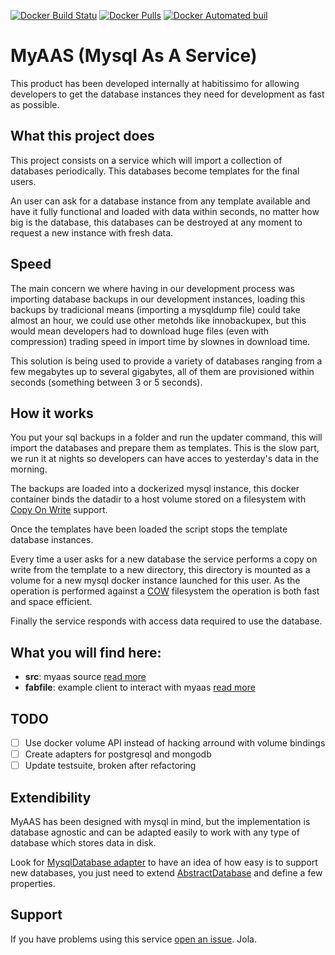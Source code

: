 [![Docker Build Statu](https://img.shields.io/docker/build/habitissimo/myaas.svg)]()
[![Docker Pulls](https://img.shields.io/docker/pulls/habitissimo/myaas.svg)]()
[![Docker Automated buil](https://img.shields.io/docker/automated/habitissimo/myaas.svg)]()

# MyAAS (Mysql As A Service)

This product has been developed internally at habitissimo for allowing developers to get the database instances they need for development as fast as possible.

## What this project does

This project consists on a service which will import a collection of databases periodically. This databases become templates for the final users.

An user can ask for a database instance from any template available and have it fully functional and loaded with data within seconds, no matter how big is the database, this databases can be destroyed at any moment to request a new instance with fresh data.

## Speed

The main concern we where having in our development process was importing database backups in our development instances, loading this backups by tradicional means (importing a mysqldump file) could take almost an hour, we could use other metohds like innobackupex, but this would mean developers had to download huge files (even with compression) trading speed in import time by slownes in download time.

This solution is being used to provide a variety of databases ranging from a few megabytes up to several gigabytes, all of them are provisioned within seconds (something between 3 or 5 seconds).

## How it works

You put your sql backups in a folder and run the updater command, this will import the databases and prepare them as templates. This is the slow part, we run it at nights so developers can have acces to yesterday's data in the morning.

The backups are loaded into a dockerized mysql instance, this docker container binds the datadir to a host volume stored on a filesystem with [Copy On Write](https://es.wikipedia.org/wiki/Copy-on-write) support.

Once the templates have been loaded the script stops the template database instances.

Every time a user asks for a new database the service performs a copy on write from the template to a new directory, this directory is mounted as a volume
for a new mysql docker instance launched for this user. As the operation is performed against a [COW](https://es.wikipedia.org/wiki/Copy-on-write) filesystem the operation is both fast and space efficient.

Finally the service responds with access data required to use the database.

## What you will find here:

 - **src**: myaas source [read more](db/README.md)
 - **fabfile**: example client to interact with myaas [read more](fabfile/README.md)

## TODO
 - [ ] Use docker volume API instead of hacking arround with volume bindings
 - [ ] Create adapters for postgresql and mongodb
 - [ ] Update testsuite, broken after refactoring

## Extendibility

MyAAS has been designed with mysql in mind, but the implementation is database agnostic and can be adapted easily to work with any type of database which stores data in disk.

Look for [MysqlDatabase adapter](src/myaas/backends/mysql.py) to have an idea of how easy is to support new databases, you just need to extend [AbstractDatabase](src/myaas/backends/base.py) and define a few properties.
 
## Support

If you have problems using this service [open an issue](../../Habitissimo/myass/issues).
Jola.
